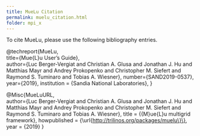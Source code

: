 ```yaml
---
title: MueLu Citation
permalink: muelu_citation.html
folder: mpi_x
---
```


To cite MueLu, please use the following bibliography entries.

@techreport\{MueLu,  
title=\{Mue\{L\}u User’s Guide\},  
author=\{Luc Berger-Vergiat and Christian A. Glusa and Jonathan J. Hu and Matthias Mayr and Andrey Prokopenko and Christopher M. Siefert and Raymond S. Tuminaro and Tobias A. Wiesner\},
number=\{SAND2019-0537\},
year=\{2019\},
institution = \{Sandia National Laboratories\},
\}


@Misc\{MueLuURL,  
author=\{Luc Berger-Vergiat and Christian A. Glusa and Jonathan J. Hu and Matthias Mayr and Andrey Prokopenko and Christopher M. Siefert and Raymond S. Tuminaro and Tobias A. Wiesner\},
title = \{\{M\}ue\{L\}u multigrid framework\},
howpublished = \{\url\{http://trilinos.org/packages/muelu\}\},
year = \{2019\}
\}
